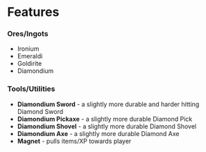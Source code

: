 # Features

### Ores/Ingots
- Ironium
- Emeraldi
- Goldirite
- Diamondium

### Tools/Utilities
- **Diamondium Sword** - a slightly more durable and harder hitting Diamond Sword
- **Diamondium Pickaxe** - a slightly more durable Diamond Pick
- **Diamondium Shovel** - a slightly more durable Diamond Shovel
- **Diamondium Axe** - a slightly more durable Diamond Axe
- **Magnet** - pulls items/XP towards player